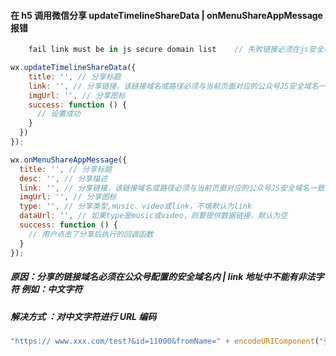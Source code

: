 #### 在 h5 调用微信分享 updateTimelineShareData | onMenuShareAppMessage 报错

```js
    fail link must be in js secure domain list    // 失败链接必须在js安全域列表
```

```js
wx.updateTimelineShareData({
    title: '', // 分享标题
    link: '', // 分享链接，该链接域名或路径必须与当前页面对应的公众号JS安全域名一致
    imgUrl: '', // 分享图标
    success: function () {
      // 设置成功
    }
  })
});

wx.onMenuShareAppMessage({
  title: '', // 分享标题
  desc: '', // 分享描述
  link: '', // 分享链接，该链接域名或路径必须与当前页面对应的公众号JS安全域名一致
  imgUrl: '', // 分享图标
  type: '', // 分享类型,music、video或link，不填默认为link
  dataUrl: '', // 如果type是music或video，则要提供数据链接，默认为空
  success: function () {
    // 用户点击了分享后执行的回调函数
  }
});
```

##### 原因：分享的链接域名必须在公众号配置的安全域名内 | link 地址中不能有非法字符 例如：中文字符

##### 解决方式 ：对中文字符进行 URL 编码

```js
"https:// www.xxx.com/test?&id=11000&fromName=" + encodeURIComponent("张三");
```
